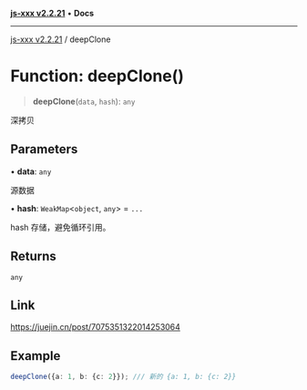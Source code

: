 [**js-xxx v2.2.21**](../README.md) • **Docs**

***

[js-xxx v2.2.21](../README.md) / deepClone

# Function: deepClone()

> **deepClone**(`data`, `hash`): `any`

深拷贝

## Parameters

• **data**: `any`

源数据

• **hash**: `WeakMap`\<`object`, `any`\> = `...`

hash 存储，避免循环引用。

## Returns

`any`

## Link

https://juejin.cn/post/7075351322014253064

## Example

```ts
deepClone({a: 1, b: {c: 2}}); /// 新的 {a: 1, b: {c: 2}}
```
